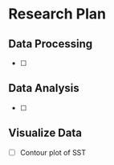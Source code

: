 # Research Plan

## Data Processing
- [ ]

## Data Analysis
- [ ]

## Visualize Data
- [ ] Contour plot of SST


